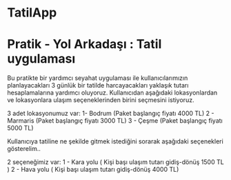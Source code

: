 # TatilApp
# Pratik - Yol Arkadaşı : Tatil uygulaması

Bu pratikte bir yardımcı seyahat uygulaması ile kullanıcılarımızın planlayacakları 3 günlük bir tatilde harcayacakları yaklaşık tutarı hesaplamalarına yardımcı oluyoruz. Kullanıcıdan aşağıdaki lokasyonlardan ve lokasyonlara ulaşım seçeneklerinden birini seçmesini istiyoruz.

3 adet lokasyonumuz var:
1- Bodrum (Paket başlangıç fiyatı 4000 TL)
2 - Marmaris (Paket başlangıç fiyatı 3000 TL)
3 - Çeşme (Paket başlangıç fiyatı 5000 TL)

Kullanıcıya tatiline ne şekilde gitmek istediğini sorarak aşağıdaki seçenekleri gösterelim..

2 seçeneğimiz var:
1 - Kara yolu ( Kişi başı ulaşım tutarı gidiş-dönüş 1500 TL )
2 - Hava yolu ( Kişi başı ulaşım tutarı gidiş-dönüş 4000 TL)
